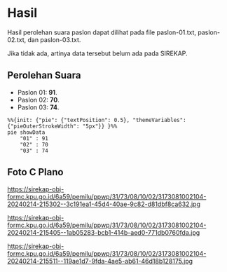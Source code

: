 # Hasil

Hasil perolehan suara paslon dapat dilihat pada file paslon-01.txt, paslon-02.txt, dan paslon-03.txt.

Jika tidak ada, artinya data tersebut belum ada pada SIREKAP.

## Perolehan Suara

 * Paslon 01: **91**.
 * Paslon 02: **70**.
 * Paslon 03: **74**.

```mermaid
%%{init: {"pie": {"textPosition": 0.5}, "themeVariables": {"pieOuterStrokeWidth": "5px"}} }%%
pie showData
    "01" : 91
    "02" : 70
    "03" : 74
```
## Foto C Plano

https://sirekap-obj-formc.kpu.go.id/6a59/pemilu/ppwp/31/73/08/10/02/3173081002104-20240214-215302--3c191ea1-45d4-40ae-9c82-d81dbf8ca632.jpg

https://sirekap-obj-formc.kpu.go.id/6a59/pemilu/ppwp/31/73/08/10/02/3173081002104-20240214-215405--1ab05283-bcb1-414b-aed0-771db0760fda.jpg

https://sirekap-obj-formc.kpu.go.id/6a59/pemilu/ppwp/31/73/08/10/02/3173081002104-20240214-215511--119ae1d7-9fda-4ae5-ab61-46d18b128175.jpg

